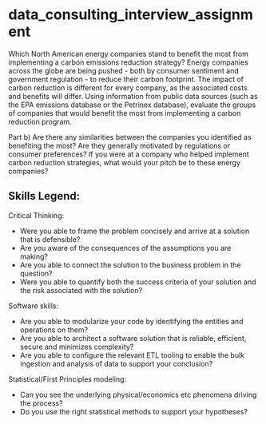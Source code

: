 # data_consulting_interview_assignment

Which North American energy companies stand to benefit the most from implementing a
carbon emissions reduction strategy? Energy companies across the globe are being pushed -
both by consumer sentiment and government regulation - to reduce their carbon footprint. The
impact of carbon reduction is different for every company, as the associated costs and benefits
will differ. Using information from public data sources (such as the EPA emissions database or the
Petrinex database), evaluate the groups of companies that would benefit the most from
implementing a carbon reduction program.


Part b) Are there any similarities between the companies you identified as benefiting the
most? Are they generally motivated by regulations or consumer preferences? If you were
at a company who helped implement carbon reduction strategies, what would your pitch
be to these energy companies?


Skills Legend:
-
Critical Thinking:
- Were you able to frame the problem concisely and arrive at a solution that is
defensible?
- Are you aware of the consequences of the assumptions you are making?
- Are you able to connect the solution to the business problem in the question?
- Were you able to quantify both the success criteria of your solution and the risk
associated with the solution?

Software skills:
- Are you able to modularize your code by identifying the entities and operations
on them?
- Are you able to architect a software solution that is reliable, efficient, secure and
minimizes complexity?
- Are you able to configure the relevant ETL tooling to enable the bulk ingestion
and analysis of data to support your conclusion?

Statistical/First Principles modeling:
- Can you see the underlying physical/economics etc phenomena driving the
process?
- Do you use the right statistical methods to support your hypotheses?
